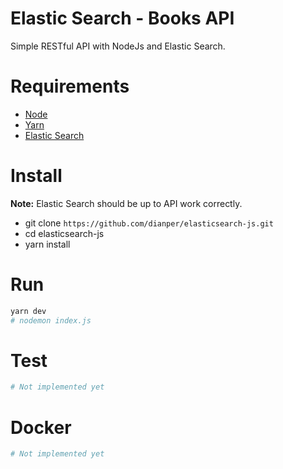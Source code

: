 # Elastic Search - Books API

Simple RESTful API with NodeJs and Elastic Search.

# Requirements

* [Node](https://nodejs.org/en/download/)
* [Yarn](https://classic.yarnpkg.com/en/docs/install)
* [Elastic Search](https://www.elastic.co/downloads/elasticsearch)

# Install

**Note:** Elastic Search should be up to API work correctly.

* git clone `https://github.com/dianper/elasticsearch-js.git`
* cd elasticsearch-js
* yarn install

# Run
```sh
yarn dev
# nodemon index.js
```

# Test
```sh
# Not implemented yet
```

# Docker
```sh
# Not implemented yet
```
